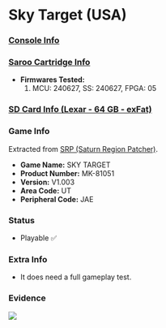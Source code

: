 # Sky Target (USA)

### [Console Info](../../../../Info/Consoles/VA13/README.md)

### [Saroo Cartridge Info](../../../../Info/Cartridges/GuangzhouSanStarOnlineShop/1.6/README.md)

- <b>Firmwares Tested:</b>
  1. MCU: 240627, SS: 240627, FPGA: 05

### [SD Card Info (Lexar - 64 GB - exFat)](../../../../Info/SdCards/Lexar/64GB/exfat/README.md)

### Game Info

Extracted from [SRP (Saturn Region Patcher)](https://segaxtreme.net/resources/saturn-region-patcher.81/download).

- <b>Game Name:</b> SKY TARGET
- <b>Product Number:</b> MK-81051
- <b>Version:</b> V1.003
- <b>Area Code:</b> UT
- <b>Peripheral Code:</b> JAE

### Status

- Playable :white_check_mark:

### Extra Info

- It does need a full gameplay test.

### Evidence

[![](https://img.youtube.com/vi/Bfjiz0DA6EY/0.jpg)](https://www.youtube.com/watch?v=Bfjiz0DA6EY)
